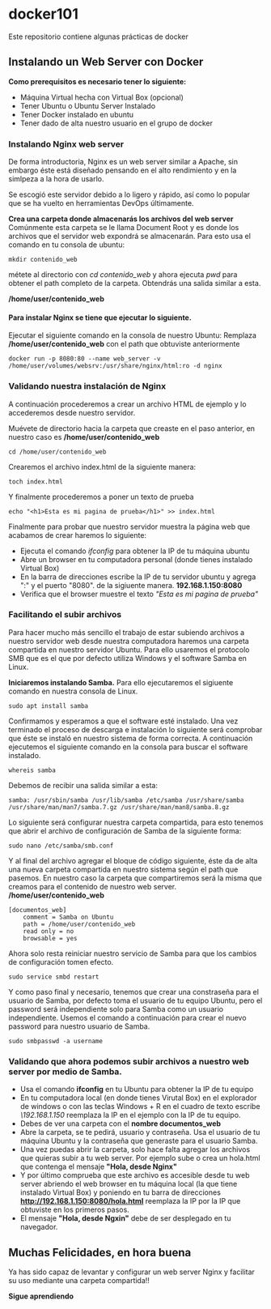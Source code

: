 # docker101
Este repositorio contiene algunas prácticas de docker

## Instalando un Web Server con Docker

**Como prerequisitos es necesario tener lo siguiente:**

* Máquina Virtual hecha con Virtual Box (opcional)
* Tener Ubuntu o Ubuntu Server Instalado
* Tener Docker instalado en ubuntu
* Tener dado de alta nuestro usuario en el grupo de docker

### Instalando Nginx web server

De forma introductoria, Nginx es un web server similar a Apache, sin embargo éste está diseñado pensando en el alto rendimiento y en la simlpeza a la hora de usarlo.

Se escogió este servidor debido a lo ligero y rápido, así como lo popular que se ha vuelto en herramientas DevOps últimamente.

**Crea una carpeta donde almacenarás los archivos del web server**
Comúnmente esta carpeta se le llama Document Root y es donde los archivos que el servidor web expondrá se almacenarán.
Para esto usa el comando en tu consola de ubuntu:
```shell
mkdir contenido_web
```
métete al directorio con *cd contenido_web*
y ahora ejecuta *pwd* para obtener el path completo de la carpeta. Obtendrás una salida similar a esta.

**/home/user/contenido_web**

#### Para instalar Nginx se tiene que ejecutar lo siguiente.

Ejecutar el siguiente comando en la consola de nuestro Ubuntu:
Remplaza **/home/user/contenido_web** con el path que obtuviste anteriormente

```shell
docker run -p 8080:80 --name web_server -v /home/user/volumes/websrv:/usr/share/nginx/html:ro -d nginx
```

### Validando nuestra instalación de Nginx

A continuación procederemos a crear un archivo HTML de ejemplo y lo accederemos desde nuestro servidor.

Muévete de directorio hacia la carpeta que creaste en el paso anterior, en nuestro caso es **/home/user/contenido_web**

```shell
cd /home/user/contenido_web
```
Crearemos el archivo index.html de la siguiente manera:
```shell
toch index.html
```
Y finalmente procederemos a poner un texto de prueba
```shell
echo "<h1>Esta es mi pagina de prueba</h1>" >> index.html
```
Finalmente para probar que nuestro servidor muestra la página web que acabamos de crear haremos lo siguiente:
* Ejecuta el comando *ifconfig* para obtener la IP de tu máquina ubuntu
* Abre un browser en tu computadora personal (donde tienes instalado Virtual Box)
* En la barra de direcciones escribe la IP de tu servidor ubuntu y agrega ":" y el puerto "8080". de la sigiuente manera. **192.168.1.150:8080**
* Verifica que el browser muestre el texto *"Esta es mi pagina de prueba"*

### Facilitando el subir archivos 
Para hacer mucho más sencillo el trabajo de estar subiendo archivos a nuestro servidor web desde nuestra computadora haremos una carpeta compartida en nuestro servidor Ubuntu.
Para ello usaremos el protocolo SMB que es el que por defecto utiliza Windows y el software Samba en Linux.

**Iniciaremos instalando Samba.**
Para ello ejecutaremos el sigiuente comando en nuestra consola de Linux.
```shell
sudo apt install samba
```
Confirmamos y esperamos a que el software esté instalado.
Una vez terminado el proceso de descarga e instalación lo siguiente será comprobar que éste se instaló en nuestro sistema de forma correcta.
A continuación ejecutemos el siguiente comando en la consola para buscar el software instalado.
```shell
whereis samba
```
Debemos de recibir una salida similar a esta:
```shell
samba: /usr/sbin/samba /usr/lib/samba /etc/samba /usr/share/samba /usr/share/man/man7/samba.7.gz /usr/share/man/man8/samba.8.gz
```
Lo siguiente será configurar nuestra carpeta compartida, para esto tenemos que abrir el archivo de configuración de Samba de la siguiente forma:
```shell
sudo nano /etc/samba/smb.conf
```
Y al final del archivo agregar el bloque de código siguiente, éste da de alta una nueva carpeta compartida en nuestro sistema según el path que pasemos. En nuestro caso la carpeta que compartiremos será la misma que creamos para el contenido de nuestro web server. **/home/user/contenido_web**

```
[documentos_web]
    comment = Samba on Ubuntu
    path = /home/user/contenido_web
    read only = no
    browsable = yes
```
Ahora solo resta reiniciar nuestro servicio de Samba para que los cambios de configuración tomen efecto.
```shell
sudo service smbd restart
```

Y como paso final y necesario, tenemos que crear una constraseña para el usuario de Samba, por defecto toma el usuario de tu equipo Ubuntu, pero el password será independiente solo para Samba como un usuario independiente. Usemos el comando a continuación para crear el nuevo password para nuestro usuario de Samba.
```shell
sudo smbpasswd -a username
```

### Validando que ahora podemos subir archivos a nuestro web server por medio de Samba.

* Usa el comando **ifconfig** en tu Ubuntu para obtener la IP de tu equipo
* En tu computadora local (en donde tienes Virutal Box) en el explorador de windows o con las teclas Windows + R en el cuadro de texto escribe *\\192.168.1.150* reemplaza la IP en el ejemplo con la IP de tu equipo.
* Debes de ver una carpeta con el **nombre documentos_web**
* Abre la carpeta, se te pedirá, usuario y contraseña. Usa el usuario de tu máquina Ubuntu y la contraseña que generaste para el usuario Samba.
* Una vez puedas abrir la carpeta, solo hace falta agregar los archivos que quieras subir a tu web server. Por ejemplo sube o crea un hola.html que contenga el mensaje **"Hola, desde Nginx"**
* Y por último comprueba que este archivo es accesible desde tu web server abriendo el web browser en tu máquina local (la que tiene instalado Virtual Box) y poniendo en tu barra de direcciones **http://192.168.1.150:8080/hola.html** reemplaza la IP por la IP que obtuviste en los primeros pasos.
* El mensaje **"Hola, desde Ngxin"** debe de ser desplegado en tu navegador.

## Muchas Felicidades, en hora buena
Ya has sido capaz de levantar y configurar un web server Nginx y facilitar su uso mediante una carpeta compartida!!

**Sigue aprendiendo**
